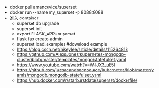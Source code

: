- docker pull amancevice/superset
- docker run --name my_superset -p 8088:8088
- 進入 container
  -    superset db upgrade
  -    superset init
  -    export FLASK_APP=superset
  -    flask fab create-admin
  -    superset load_examples #download example
  - https://blog.csdn.net/nikeylee/article/details/115264818    
  - https://github.com/AlexsJones/kubernetes-mongodb-cluster/blob/master/templates/mongo/statefulset.yaml
  - https://www.youtube.com/watch?v=W-lJX3_uE5I
  - https://github.com/justmeandopensource/kubernetes/blob/master/yamls/mongodb/mongodb-statefulset.yaml
  - https://hub.docker.com/r/starburstdata/superset/dockerfile/
